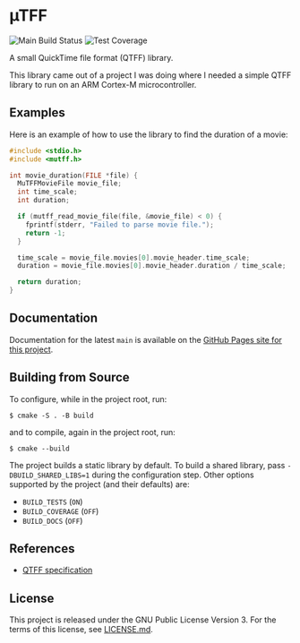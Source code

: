 # µTFF
![Main Build Status](https://github.com/frankplow/mutff/actions/workflows/build.yml/badge.svg)
![Test Coverage](https://frankplow.github.io/mutff/badges/coverage.svg)

A small QuickTime file format (QTFF) library.

This library came out of a project I was doing where I needed a simple QTFF library to run on an ARM Cortex-M microcontroller.

## Examples
Here is an example of how to use the library to find the duration of a movie:
```c
#include <stdio.h>
#include <mutff.h>

int movie_duration(FILE *file) {
  MuTFFMovieFile movie_file;
  int time_scale;
  int duration;

  if (mutff_read_movie_file(file, &movie_file) < 0) {
    fprintf(stderr, "Failed to parse movie file.");
    return -1;
  }

  time_scale = movie_file.movies[0].movie_header.time_scale;
  duration = movie_file.movies[0].movie_header.duration / time_scale;

  return duration;
}
```

## Documentation
Documentation for the latest `main` is available on the [GitHub Pages site for this project](https://frankplow.github.io/mutff).

## Building from Source
To configure, while in the project root, run:
```
$ cmake -S . -B build
```
and to compile, again in the project root, run:
```
$ cmake --build
```

The project builds a static library by default. To build a shared library, pass `-DBUILD_SHARED_LIBS=1` during the configuration step. Other options supported by the project (and their defaults) are:
* `BUILD_TESTS` (`ON`)
* `BUILD_COVERAGE` (`OFF`)
* `BUILD_DOCS` (`OFF`)

## References
* [QTFF specification](https://developer.apple.com/library/archive/documentation/QuickTime/QTFF/QTFFPreface/qtffPreface.html)

## License
This project is released under the GNU Public License Version 3. For the terms of this license, see [LICENSE.md](LICENSE.md).
